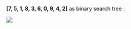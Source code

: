 **[7, 5, 1, 8, 3, 6, 0, 9, 4, 2]** as binary search tree :





![](/home/kamil/Kodluyoruz/Kodluyoruz_BinarySearchTree.png)